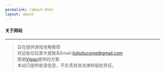 ```yaml
---
permalink: /about.html
layout: about
---
```


#### 关于网站

--- 

> 旨在提供游戏攻略推荐  
> 欢迎各位玩家大佬联系Email:liuliuliucome@gmail.com         
> 感谢[Viggo](http://viggoz.com/)提供的方案.  
> 本站只提供收录信息，不负责其他法律和版权责任。
